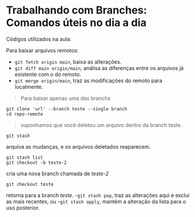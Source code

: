 # Trabalhando com Branches: Comandos úteis no dia a dia
Códigos utilizados na aula:

Para baixar arquivos remotos:
- `git fetch origin main`, baixa as alterações.
- `git diff main origin/main`, análisa as diferenças entre os arquivos já existente com o do remoto.
- `git merge origin/main`, traz as modificações do remoto para localmente.

> Para baixar apenas uma das branchs
````
git clone 'url' --branch teste --single branch
cd repo-remote
````
> suponhamos que você deletou um arquivo dentro da branch teste.
````
git stash
````
arquiva as mudanças, e os arquivos deletados reaparecem.
````
git stash list
git checkout -b teste-2
````
cria uma nova branch chamada de _teste-2_
````
git checkout teste
````
retorna para a branch _teste_.
-`git stash pop`, traz as alterações aqui e exclui as mais recentes, ou 
-`git stash apply`, mantém a alteração da lista para o uso posterior.
